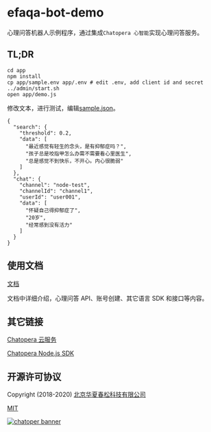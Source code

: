 # efaqa-bot-demo

心理问答机器人示例程序，通过集成`Chatopera 心智能`实现心理问答服务。

## TL;DR

```
cd app
npm install
cp app/sample.env app/.env # edit .env, add client id and secret
../admin/start.sh
open app/demo.js
```

修改文本，进行测试，编辑[sample.json](./assets/sample.json)。

```
{
  "search": {
    "threshold": 0.2,
    "data": [
      "最近感觉有轻生的念头，是有抑郁症吗？",
      "孩子总是咬指甲怎么办需不需要看心里医生",
      "总是感觉不到快乐，不开心。内心很脆弱"
    ]
  },
  "chat": {
    "channel": "node-test",
    "channelId": "channel1",
    "userId": "user001",
    "data": [
      "怀疑自己得抑郁症了",
      "20岁",
      "经常感到没有活力"
    ]
  }
}

```

## 使用文档

[文档](https://docs.chatopera.com/products/psych-assistant/api.html)

文档中详细介绍，心理问答 API、账号创建、其它语言 SDK 和接口等内容。

## 其它链接

[Chatopera 云服务](https://bot.chatopera.com)

[Chatopera Node.js SDK](https://www.npmjs.com/package/@chatopera/sdk)

## 开源许可协议

Copyright (2018-2020) <a href="https://www.chatopera.com/" target="_blank">北京华夏春松科技有限公司</a>

[MIT](https://github.com/chatopera/efaqa-bot-demo/blob/master/LICENSE)

[![chatoper banner][co-banner-image]][co-url]

[co-banner-image]: https://user-images.githubusercontent.com/3538629/42383104-da925942-8168-11e8-8195-868d5fcec170.png
[co-url]: https://www.chatopera.com
